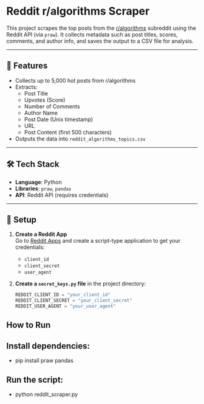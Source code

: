 # Reddit r/algorithms Scraper

This project scrapes the top posts from the [r/algorithms](https://www.reddit.com/r/algorithms/) subreddit using the Reddit API (via `praw`). It collects metadata such as post titles, scores, comments, and author info, and saves the output to a CSV file for analysis.

---

## 📌 Features
- Collects up to 5,000 hot posts from r/algorithms
- Extracts:
  - Post Title
  - Upvotes (Score)
  - Number of Comments
  - Author Name
  - Post Date (Unix timestamp)
  - URL
  - Post Content (first 500 characters)
- Outputs the data into `reddit_algorithms_topics.csv`

---

## 🛠️ Tech Stack
- **Language**: Python  
- **Libraries**: `praw`, `pandas`  
- **API**: Reddit API (requires credentials)

---

## 🔐 Setup

1. **Create a Reddit App**  
   Go to [Reddit Apps](https://www.reddit.com/prefs/apps) and create a script-type application to get your credentials:
   - `client_id`
   - `client_secret`
   - `user_agent`

2. **Create a `secret_keys.py` file** in the project directory:
   ```python
   REDDIT_CLIENT_ID = "your_client_id"
   REDDIT_CLIENT_SECRET = "your_client_secret"
   REDDIT_USER_AGENT = "your_user_agent"

## How to Run
## Install dependencies:
- pip install praw pandas
## Run the script:
- python reddit_scraper.py
